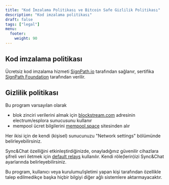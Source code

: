 ```yaml
---
title: "Kod İmzalama Politikası ve Bitcoin Safe Gizlilik Politikası"
description: "Kod imzalama politikası"
draft: false
tags: ["legal"]
menu:
  footer:
    weight: 90
---
```



## Kod imzalama politikası


Ücretsiz kod imzalama hizmeti [SignPath.io](https://about.signpath.io/) tarafından sağlanır, sertifika [SignPath Foundation](https://signpath.org/) tarafından verilir.


## Gizlilik politikası
Bu program varsayılan olarak
- blok zinciri verilerini almak için [blockstream.com](https://blockstream.com/) adresinin electrum/esplora sunucusunu kullanır
- mempool ücret bilgilerini [mempool.space](https://mempool.space/) sitesinden alır

Her ikisi için de kendi (kişisel) sunucunuzu "Network settings" bölümünde belirleyebilirsiniz.

Sync&Chat özelliğini etkinleştirdiğinizde, onayladığınız güvenilir cihazlara şifreli veri iletmek için [default relays](https://github.com/andreasgriffin/bitcoin-nostr-chat/blob/main/bitcoin_nostr_chat/default_relays.py) kullanılır. Kendi röle(lerin)izi Sync&Chat ayarlarında belirleyebilirsiniz.

Bu program, kullanıcı veya kurulumu/işletimi yapan kişi tarafından özellikle talep edilmedikçe başka hiçbir bilgiyi diğer ağlı sistemlere aktarmayacaktır.